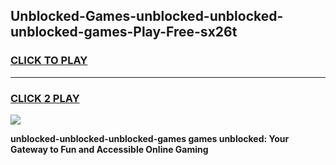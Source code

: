 
## Unblocked-Games-unblocked-unblocked-unblocked-games-Play-Free-sx26t
<h3>
<a href="https://premium76.site?title=unblocked-unblocked-unblocked-games&ref=12A">CLICK TO PLAY</a></h3>
<hr>

<h3>
<a href="https://premium76.site?title=unblocked-unblocked-unblocked-games&ref=12A">CLICK 2 PLAY</a>
  
</h3>

<a href="https://premium76.site?title=unblocked-unblocked-unblocked-games&ref=12A"><img src="https://clearcache.store/games.png"></a>


**unblocked-unblocked-unblocked-games games unblocked: Your Gateway to Fun and Accessible Online Gaming**
